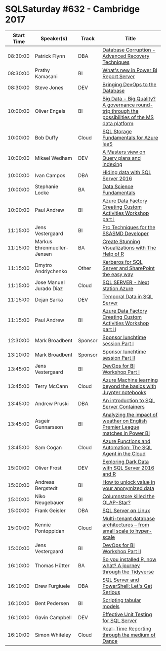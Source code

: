 # SQLSaturday #632 - Cambridge 2017
Start Time|Speaker(s)|Track|Title
---|---|---|---
08:30:00|Patrick Flynn|DBA |[Database Corruption - Advanced Recovery Techniques](61287.md)
08:30:00|Prathy Kamasani|BI|[What's new in Power BI Report Server](63462.md)
08:30:00|Steve Jones|DEV |[Bringing DevOps to the Database](64576.md)
10:00:00|Oliver Engels|BI|[Big Data - Big Quality?  A governance round-trip through the possibilities of the MS data platform](61420.md)
10:00:00|Bob Duffy|Cloud|[SQL Storage Fundamentals for Azure IaaS](62476.md)
10:00:00|Mikael Wedham|DEV |[A Masters view on Query plans and indexing](62605.md)
10:00:00|Ivan Campos|DBA |[Hiding data with SQL Server 2016](64283.md)
10:00:00|Stephanie Locke|BA|[Data Science Fundamentals](67073.md)
10:00:00|Paul Andrew|BI|[Azure Data Factory  Creating Custom Activities Workshop part I](67218.md)
11:15:00|Jens Vestergaard|BI|[Pro Techniques for the SSASMD Developer](61197.md)
11:15:00|Markus Ehrenmueller-Jensen|BA|[Create Stunning Visualizations with The Help of R](61214.md)
11:15:00|Dmytro Andriychenko|Other|[Kerberos for SQL Server and SharePoint the easy way](61226.md)
11:15:00|Jose Manuel Jurado Diaz|Cloud|[SQL SERVER - Next station Azure](61237.md)
11:15:00|Dejan Sarka|DEV |[Temporal Data in SQL Server](61491.md)
11:15:00|Paul Andrew|BI|[Azure Data Factory  Creating Custom Activities Workshop part II](67219.md)
12:30:00|Mark Broadbent|Sponsor|[Sponsor lunchtime session Part I](65121.md)
13:10:00|Mark Broadbent|Sponsor|[Sponsor lunchtime session Part II](65122.md)
13:45:00|Jens Vestergaard|BI|[DevOps for BI Workshop Part I](61194.md)
13:45:00|Terry McCann|Cloud|[Azure Machine learning beyond the basics with Juypter notebooks](61207.md)
13:45:00|Andrew Pruski|DBA |[An introduction to SQL Server  Containers](61336.md)
13:45:00|Asgeir Gunnarsson|BI|[Analyzing the impact of weather on English Premier League matches in Power BI](61447.md)
13:45:00|Sam Cogan|Cloud|[Azure Functions and Automation: The SQL Agent in the Cloud](64550.md)
15:00:00|Oliver Frost|DEV |[Exploring Dark Data with SQL Server 2016 and R](61204.md)
15:00:00|Andreas Bergstedt|BI|[How to unlock value in your anonymized data](61362.md)
15:00:00|Niko Neugebauer|BI|[Columnstore killed the OLAP-Star?](61626.md)
15:00:00|Frank Geisler|DBA |[SQL Server on Linux](62503.md)
15:00:00|Kennie Pontoppidan|Cloud|[Multi-tenant database architectures – from small scale to hyper-scale](64872.md)
15:00:00|Jens Vestergaard|BI|[DevOps for BI Workshop Part II](67659.md)
16:10:00|Thomas Hütter|BA|[So you installed R, now what? A journey through the Tidyverse](61251.md)
16:10:00|Drew Furgiuele|DBA |[SQL Server and PowerShell: Let's Get Serious](61315.md)
16:10:00|Bent Pedersen|BI|[Scripting tabular models](61399.md)
16:10:00|Gavin Campbell|DEV |[Effective Unit Testing for SQL Server](62532.md)
16:10:00|Simon Whiteley|Cloud|[Real-Time Reporting through the medium of Dance](64306.md)
